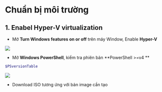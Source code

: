 # Chuẩn bị môi trường

## 1. Enabel Hyper-V virtualization

- Mở **Turn Windows features on or off** trên máy Window, Enable **Hyper-V**

<img src=https://i.imgur.com/teEJD7F.png>

- Mở **Windows PowerShell**, kiểm tra phiên bản **PowerShell >=v4 **

```sh
$PSversionTable
```

<img src=https://i.imgur.com/aIz3TZa.png>

- Download ISO tương ứng với bản image cần tạo

